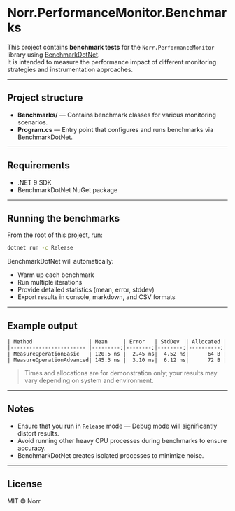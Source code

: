 # Norr.PerformanceMonitor.Benchmarks

This project contains **benchmark tests** for the `Norr.PerformanceMonitor` library using [BenchmarkDotNet](https://benchmarkdotnet.org/).  
It is intended to measure the performance impact of different monitoring strategies and instrumentation approaches.

---

## Project structure

- **Benchmarks/** — Contains benchmark classes for various monitoring scenarios.
- **Program.cs** — Entry point that configures and runs benchmarks via BenchmarkDotNet.

---

## Requirements

- .NET 9 SDK
- BenchmarkDotNet NuGet package

---

## Running the benchmarks

From the root of this project, run:

```bash
dotnet run -c Release
```

BenchmarkDotNet will automatically:
- Warm up each benchmark
- Run multiple iterations
- Provide detailed statistics (mean, error, stddev)
- Export results in console, markdown, and CSV formats

---

## Example output

```text
| Method                  | Mean     | Error   | StdDev  | Allocated |
|------------------------ |---------:|--------:|--------:|----------:|
| MeasureOperationBasic   | 120.5 ns |  2.45 ns|  4.52 ns|      64 B |
| MeasureOperationAdvanced| 145.3 ns |  3.10 ns|  6.12 ns|      72 B |
```

> Times and allocations are for demonstration only; your results may vary depending on system and environment.

---

## Notes

- Ensure that you run in `Release` mode — Debug mode will significantly distort results.
- Avoid running other heavy CPU processes during benchmarks to ensure accuracy.
- BenchmarkDotNet creates isolated processes to minimize noise.

---

## License

MIT © Norr
